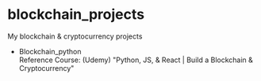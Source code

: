 # blockchain_projects
My blockchain &amp; cryptocurrency projects


<ul>
<li>Blockchain_python<br>
Reference Course: (Udemy) "Python, JS, & React | Build a Blockchain & Cryptocurrency"<br>
  </li><br>
  
  </ul>
